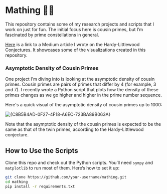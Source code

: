 # Mathing 🎲🔢

This repository contains some of my research projects and scripts that I work on just for fun. The initial focus here is cousin primes, but I’m fascinated by prime constellations in general.


[Here](https://medium.com/@laurelweber/the-hardy-littlewood-conjectures-exploring-the-asymptotic-densities-of-prime-pairs-c1570cb984d1) is a link to a Medium article I wrote on the Hardy-Littlewood Conjectures. It showcases some of the visualizations created in this repository.

### Asymptotic Density of Cousin Primes
One project I'm diving into is looking at the asymptotic density of cousin primes. Cousin primes are pairs of primes that differ by 4 (for example, 3 and 7). I recently wrote a Python script that plots how the density of these primes changes as we go higher and higher in the prime number sequence.

Here's a quick visual of the asymptotic density of cousin primes up to 1000:

![{C8B5B4AD-0F27-4F18-A6EC-723BA89B063A}](https://github.com/user-attachments/assets/9b16a8f7-b607-4e22-bd8e-10796bc06795)

Note that the asymptotic density of the cousin primes is expected to be the same as that of the twin primes, according to the Hardy-Littlewood conjecture.

## How to Use the Scripts
Clone this repo and check out the Python scripts. You’ll need `sympy` and `matplotlib` to run most of them. Here’s how to set it up:

```bash
git clone https://github.com/your-username/mathing.git
cd mathing
pip install -r requirements.txt
